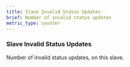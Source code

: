 ```yaml
---
title: Slave Invalid Status Updates
brief: Number of invalid status updates
metric_type: counter
---
```

### Slave Invalid Status Updates

Number of invalid status updates, on this slave.